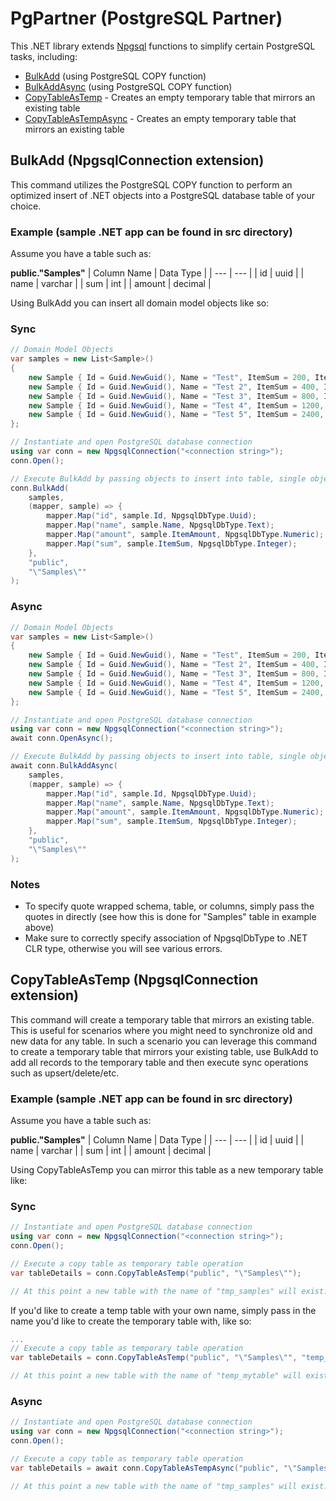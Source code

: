 # PgPartner (PostgreSQL Partner)

This .NET library extends [Npgsql](https://www.npgsql.org/) functions to simplify certain PostgreSQL tasks, including:
 - [BulkAdd](#bulkadd-npgsqlconnection-extension) (using PostgreSQL COPY function)
 - [BulkAddAsync](#bulkadd-npgsqlconnection-extension) (using PostgreSQL COPY function)
 - [CopyTableAsTemp](#copytableastemp-npgsqlconnection-extension) - Creates an empty temporary table that mirrors an existing table
 - [CopyTableAsTempAsync](#copytableastemp-npgsqlconnection-extension) - Creates an empty temporary table that mirrors an existing table

## BulkAdd (NpgsqlConnection extension)
This command utilizes the PostgreSQL COPY function to perform an optimized insert of .NET objects into a PostgreSQL database table of your choice.

### Example (sample .NET app can be found in src directory)
Assume you have a table such as:

**public."Samples"**
| Column Name | Data Type |
| --- | --- |
| id | uuid |
| name | varchar |
| sum | int |
| amount | decimal |

Using BulkAdd you can insert all domain model objects like so:

### Sync

```csharp
// Domain Model Objects
var samples = new List<Sample>()
{
    new Sample { Id = Guid.NewGuid(), Name = "Test", ItemSum = 200, ItemAmount = 10 },
    new Sample { Id = Guid.NewGuid(), Name = "Test 2", ItemSum = 400, ItemAmount = 20 },
    new Sample { Id = Guid.NewGuid(), Name = "Test 3", ItemSum = 800, ItemAmount = 30 },
    new Sample { Id = Guid.NewGuid(), Name = "Test 4", ItemSum = 1200, ItemAmount = 40 },
    new Sample { Id = Guid.NewGuid(), Name = "Test 5", ItemSum = 2400, ItemAmount = 50 }
};

// Instantiate and open PostgreSQL database connection
using var conn = new NpgsqlConnection("<connection string>");
conn.Open();

// Execute BulkAdd by passing objects to insert into table, single object mapping, database schema, and database table
conn.BulkAdd(
    samples,
    (mapper, sample) => {
        mapper.Map("id", sample.Id, NpgsqlDbType.Uuid);
        mapper.Map("name", sample.Name, NpgsqlDbType.Text);
        mapper.Map("amount", sample.ItemAmount, NpgsqlDbType.Numeric);
        mapper.Map("sum", sample.ItemSum, NpgsqlDbType.Integer);
    },
    "public",
    "\"Samples\""
);
```

### Async
```csharp
// Domain Model Objects
var samples = new List<Sample>()
{
    new Sample { Id = Guid.NewGuid(), Name = "Test", ItemSum = 200, ItemAmount = 10 },
    new Sample { Id = Guid.NewGuid(), Name = "Test 2", ItemSum = 400, ItemAmount = 20 },
    new Sample { Id = Guid.NewGuid(), Name = "Test 3", ItemSum = 800, ItemAmount = 30 },
    new Sample { Id = Guid.NewGuid(), Name = "Test 4", ItemSum = 1200, ItemAmount = 40 },
    new Sample { Id = Guid.NewGuid(), Name = "Test 5", ItemSum = 2400, ItemAmount = 50 }
};

// Instantiate and open PostgreSQL database connection
using var conn = new NpgsqlConnection("<connection string>");
await conn.OpenAsync();

// Execute BulkAdd by passing objects to insert into table, single object mapping, database schema, and database table
await conn.BulkAddAsync(
    samples,
    (mapper, sample) => {
        mapper.Map("id", sample.Id, NpgsqlDbType.Uuid);
        mapper.Map("name", sample.Name, NpgsqlDbType.Text);
        mapper.Map("amount", sample.ItemAmount, NpgsqlDbType.Numeric);
        mapper.Map("sum", sample.ItemSum, NpgsqlDbType.Integer);
    },
    "public",
    "\"Samples\""
);
```

### Notes
- To specify quote wrapped schema, table, or columns, simply pass the quotes in directly (see how this is done for "Samples" table in example above)
- Make sure to correctly specify association of NpgsqlDbType to .NET CLR type, otherwise you will see various errors.

## CopyTableAsTemp (NpgsqlConnection extension)
This command will create a temporary table that mirrors an existing table. This is useful for scenarios where you might need to synchronize old and new data for any table. In such a scenario you can leverage this command to create a temporary table that mirrors your existing table, use BulkAdd to add all records to the temporary table and then execute sync operations such as upsert/delete/etc.

### Example (sample .NET app can be found in src directory)
Assume you have a table such as:

**public."Samples"**
| Column Name | Data Type |
| --- | --- |
| id | uuid |
| name | varchar |
| sum | int |
| amount | decimal |

Using CopyTableAsTemp you can mirror this table as a new temporary table like:

### Sync
```c#
// Instantiate and open PostgreSQL database connection
using var conn = new NpgsqlConnection("<connection string>");
conn.Open();

// Execute a copy table as temporary table operation
var tableDetails = conn.CopyTableAsTemp("public", "\"Samples\"");

// At this point a new table with the name of "tmp_samples" will exist. The tableDetails variable will contain all details of the newly created table.
```

If you'd like to create a temp table with your own name, simply pass in the name you'd like to create the temporary table with, like so:

```c#
...
// Execute a copy table as temporary table operation
var tableDetails = conn.CopyTableAsTemp("public", "\"Samples\"", "temp_mytable");

// At this point a new table with the name of "temp_mytable" will exist. The tableDetails variable will contain all details of the newly created table.
```

### Async
```c#
// Instantiate and open PostgreSQL database connection
using var conn = new NpgsqlConnection("<connection string>");
conn.Open();

// Execute a copy table as temporary table operation
var tableDetails = await conn.CopyTableAsTempAsync("public", "\"Samples\"");

// At this point a new table with the name of "tmp_samples" will exist. The tableDetails variable will contain all details of the newly created table.
```